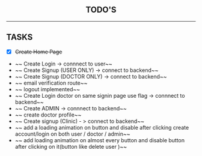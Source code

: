 <h2 align='center'>TODO'S</h2>
<hr>

## TASKS

- [X] ~~Create Home Page~~
- ~~ Create Login -> connnect to user~~
- ~~ Create Signup (USER ONLY) -> connect to backend~~
- ~~ Create Signup (DOCTOR ONLY) -> connect to backend~~
- ~~ email verification route~~
- ~~ logout implemented~~
- ~~ Create Login doctor on same signin page use flag -> connnect to backend~~
- ~~ Create ADMIN -> connnect to backend~~
- ~~ create doctor profile~~
- ~~ Create signup (Clinic) - > connect to backend~~
- ~~ add a loading animation on button and disable after clicking create account/login on both user / doctor / admin~~
- ~~ add loading animation on almost every button and disable button after clicking on it(button like delete user )~~
